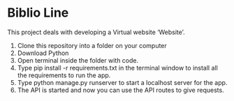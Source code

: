 # Biblio Line
This project deals with developing a Virtual website ‘Website’. 

1. Clone this repository into a folder on your computer
2. Download Python
3. Open terminal inside the folder with code.
4. Type pip install -r requirements.txt in the terminal window to install all the requirements to run the app.
5. Type python manage.py runserver to start a localhost server for the app.
6. The API is started and now you can use the API routes to give requests.
